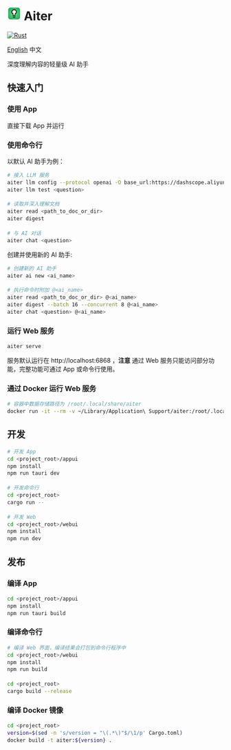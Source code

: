 # ![](logo.png) Aiter

[![Rust](https://github.com/vvlookman/aiter/actions/workflows/rust.yml/badge.svg)](https://github.com/vvlookman/aiter/actions/workflows/rust.yml)

[English](README.md) 中文

深度理解内容的轻量级 AI 助手

## 快速入门

### 使用 App

直接下载 App 并运行

### 使用命令行

以默认 AI 助手为例：

```sh
# 接入 LLM 服务
aiter llm config --protocol openai -O base_url:https://dashscope.aliyuncs.com/compatible-mode/v1 -O api_key:sk-xxx -O model:qwen-max-latest qwen
aiter llm test <question>

# 读取并深入理解文档
aiter read <path_to_doc_or_dir>
aiter digest

# 与 AI 对话
aiter chat <question>
```

创建并使用新的 AI 助手:

```sh
# 创建新的 AI 助手
aiter ai new <ai_name>

# 执行命令时附加 @<ai_name>
aiter read <path_to_doc_or_dir> @<ai_name>
aiter digest --batch 16 --concurrent 8 @<ai_name>
aiter chat <question> @<ai_name>
```

### 运行 Web 服务

```sh
aiter serve
```

服务默认运行在 http://localhost:6868 ，**注意** 通过 Web 服务只能访问部分功能，完整功能可通过 App 或命令行使用。

### 通过 Docker 运行 Web 服务

```sh
# 容器中数据存储路径为 /root/.local/share/aiter
docker run -it --rm -v ~/Library/Application\ Support/aiter:/root/.local/share/aiter -p 6868:6868 aiter
```

## 开发

```sh
# 开发 App
cd <project_root>/appui
npm install
npm run tauri dev

# 开发命令行
cd <project_root>
cargo run --

# 开发 Web
cd <project_root>/webui
npm install
npm run dev
```

## 发布

### 编译 App

```sh
cd <project_root>/appui
npm install
npm run tauri build
```

### 编译命令行

```sh
# 编译 Web 界面，编译结果会打包到命令行程序中
cd <project_root>/webui
npm install
npm run build

cd <project_root>
cargo build --release
```

### 编译 Docker 镜像

```sh
cd <project_root>
version=$(sed -n 's/version = "\(.*\)"$/\1/p' Cargo.toml)
docker build -t aiter:${version} .
```
